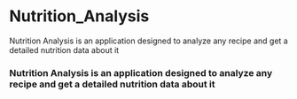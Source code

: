 # Nutrition_Analysis
Nutrition Analysis is an application designed to analyze any recipe and get a detailed nutrition data about it

### Nutrition Analysis is an application designed to analyze any recipe and get a detailed nutrition data about it
